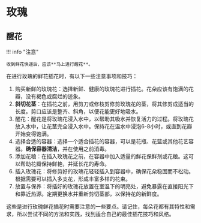 # 玫瑰

## 醒花

!!! info "注意"

    收到鲜花快递后，应该**马上进行醒花**。

在进行玫瑰的鲜花插花时，有以下一些注意事项和技巧：

1. 购买新鲜的玫瑰花：选择新鲜、健康的玫瑰花进行插花。花朵应该有饱满的花瓣，没有褐色或腐烂的迹象。
2. **斜切花茎**：在插花之前，用剪刀或修枝剪修剪玫瑰花的茎，将其修剪成适当的长度。剪口应该是整齐、斜角，以便花能更好地吸水。
3. 醒花：醒花是将玫瑰花浸入水中，以帮助其吸水并恢复活力的过程。将玫瑰花放入水中，让花茎完全浸入水中。保持花在温水中浸泡6-8小时，或直到花瓣开始变得饱满。
4. 选择合适的容器：选择一个适合插花的容器，可以是花瓶、花篮或其他花艺容器。**确保容器清洁**，并在使用之前消毒。
5. 添加花粮：在插入玫瑰花之前，在容器中加入适量的鲜花保鲜剂或花粮。这可以帮助花瓣保持鲜艳，并延长花的寿命。
6. 插入玫瑰花：将修剪好的玫瑰花轻轻插入到容器中，确保花朵稳固而不松动。根据需要可以插入多支花，形成丰富多样的花束。
7. 放置与保养：将插好的玫瑰花放置在室温下的明亮处，避免暴露在直接阳光下和靠近热源。定期更换水并重新剪切茎部，以保持花的新鲜度。

这些是进行玫瑰鲜花插花时需要注意的一些要点。请记住，每朵花都有其特性和需求，所以尝试不同的方法和实践，找到适合自己的最佳插花技巧和风格。
